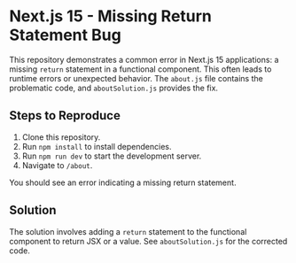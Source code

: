 # Next.js 15 - Missing Return Statement Bug

This repository demonstrates a common error in Next.js 15 applications:  a missing `return` statement in a functional component.  This often leads to runtime errors or unexpected behavior.  The `about.js` file contains the problematic code, and `aboutSolution.js` provides the fix.

## Steps to Reproduce

1. Clone this repository.
2. Run `npm install` to install dependencies.
3. Run `npm run dev` to start the development server.
4. Navigate to `/about`.

You should see an error indicating a missing return statement.

## Solution

The solution involves adding a `return` statement to the functional component to return JSX or a value. See `aboutSolution.js` for the corrected code.